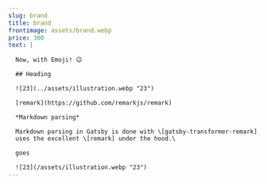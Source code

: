 ```yaml
---
slug: brand
title: brand
frontimage: assets/brand.webp
price: 300
text: |
  
  Now, with Emoji! 😉

  ## Heading

  ![23](../assets/illustration.webp "23")

  [remark](https://github.com/remarkjs/remark)

  *Markdown parsing*

  Markdown parsing in Gatsby is done with \[gatsby-transformer-remark], which
  uses the excellent \[remark] under the hood.\

  goes

  ![23](/assets/illustration.webp "23")
---
```

